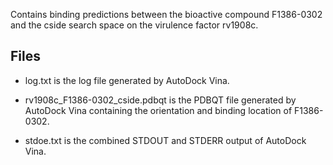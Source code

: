Contains binding predictions between the bioactive compound F1386-0302 and the cside search space on the virulence factor rv1908c.

## Files

- log.txt is the log file generated by AutoDock Vina.

- rv1908c_F1386-0302_cside.pdbqt is the PDBQT file generated by AutoDock Vina containing the orientation and binding location of F1386-0302.

- stdoe.txt is the combined STDOUT and STDERR output of AutoDock Vina.

